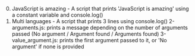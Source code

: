 0. JavaScript is amazing - A script that prints 'JavaScript is amazing' using a constant variable and console.log()
1. Multi languages - A script that prints 3 lines using console.log()
2-arguments.js: prints a message depending on the number of arguments passed (No argument / Argument found / Arguments found)
3-value_argument.js: prints the first argument passed to it, or 'No argument' if none is provided
